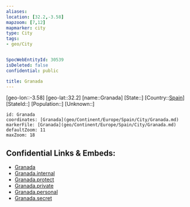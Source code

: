 ```yaml
---
aliases: 
location: [32.2,-3.58]
mapzoom: [7,12] 
mapmarker: city 
type: City
tags:
- geo/City


SpocWebEntityId: 30539
isDeleted: false
confidential: public

title: Granada
---
```

[geo-lon::-3.58]
[geo-lat::32.2]
[name::Granada]
[State::]
[Country::[Spain](geo/Continent/Europe/Spain.md)]
[StateId::]
[Population::]
[Unknown::]


```leaflet
id: Granada
coordinates: [Granada](geo/Continent/Europe/Spain/City/Granada.md)
markerFile: [Granada](geo/Continent/Europe/Spain/City/Granada.md)
defaultZoom: 11 
maxZoom: 18
```


## Confidential Links & Embeds: 
- [Granada](../../../../../../_public/geo/Continent/Europe/Spain/City/Granada.md) 
- [Granada.internal](../../../../../../_internal/geo/Continent/Europe/Spain/City/Granada.internal.md) 
- [Granada.protect](../../../../../../_protect/geo/Continent/Europe/Spain/City/Granada.protect.md) 
- [Granada.private](../../../../../../_private/geo/Continent/Europe/Spain/City/Granada.private.md) 
- [Granada.personal](../../../../../../_personal/geo/Continent/Europe/Spain/City/Granada.personal.md) 
- [Granada.secret](../../../../../../_secret/geo/Continent/Europe/Spain/City/Granada.secret.md) 
